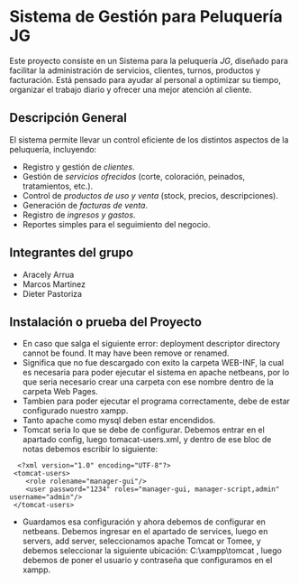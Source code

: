 #  Sistema de Gestión para Peluquería JG

Este proyecto consiste en un Sistema para la peluquería *JG*, diseñado para facilitar la administración de servicios, clientes, turnos, productos y facturación. Está pensado para ayudar al personal a optimizar su tiempo, organizar el trabajo diario y ofrecer una mejor atención al cliente.

##  Descripción General

El sistema permite llevar un control eficiente de los distintos aspectos de la peluquería, incluyendo:

- Registro y gestión de *clientes*.
- Gestión de *servicios ofrecidos* (corte, coloración, peinados, tratamientos, etc.).
- Control de *productos de uso y venta* (stock, precios, descripciones).
- Generación de *facturas de venta*.
- Registro de *ingresos y gastos*.
- Reportes simples para el seguimiento del negocio.

##  Integrantes del grupo

- Aracely Arrua 
- Marcos Martinez 
- Dieter Pastoriza 

##  Instalación o prueba del Proyecto

- En caso que salga el siguiente error: deployment descriptor directory cannot be found. It may have been remove or renamed.
- Significa que no fue descargado con exito la carpeta WEB-INF, la cual es necesaria para poder ejecutar el sistema en apache netbeans, por lo que seria necesario crear una carpeta con ese nombre dentro de la carpeta Web Pages.
- Tambien para poder ejecutar el programa correctamente, debe de estar configurado nuestro xampp.
- Tanto apache como mysql deben estar encendidos.
- Tomcat seria lo que se debe de configurar. Debemos entrar en el apartado config, luego tomacat-users.xml, y dentro de ese bloc de notas debemos escribir lo siguiente:
```
  <?xml version="1.0" encoding="UTF-8"?> 
 <tomcat-users>
    <role rolename="manager-gui"/>
    <user password="1234" roles="manager-gui, manager-script,admin" username="admin"/>
 </tomcat-users>
```
- Guardamos esa configuración y ahora debemos de configurar en netbeans. Debemos ingresar en el apartado de services, luego en servers, add server, seleccionamos apache Tomcat or Tomee, y debemos seleccionar la siguiente ubicación: C:\xampp\tomcat , luego debemos de poner el usuario y contraseña que configuramos en el xampp.
